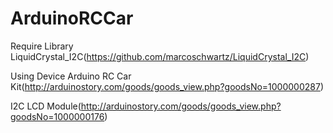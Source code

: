 # ArduinoRCCar


Require Library
LiquidCrystal_I2C(https://github.com/marcoschwartz/LiquidCrystal_I2C)


Using Device
Arduino RC Car Kit(http://arduinostory.com/goods/goods_view.php?goodsNo=1000000287)

I2C LCD Module(http://arduinostory.com/goods/goods_view.php?goodsNo=1000000176)
